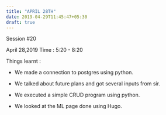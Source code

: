 ```yaml
---
title: "APRIL 28TH"
date: 2019-04-29T11:45:47+05:30
draft: true
---
```

Session #20

April 28,2019
Time : 5:20 - 8:20

Things learnt :

* We made a connection to postgres using python.

* We talked about future plans and got several inputs from sir.

* We executed a simple CRUD program using python.

* We looked at the ML page done using Hugo.

